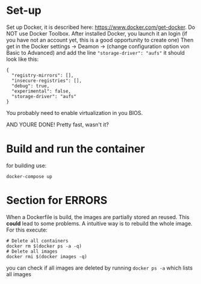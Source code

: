 # Set-up
Set up Docker, it is described here: https://www.docker.com/get-docker.
Do NOT use Docker Toolbox.
After installed Docker, you launch it an login (if you have not an account yet, this is a good opportunity to create one)
Then get in the Docker settings -> Deamon -> (change configuration option von Basic to Advanced) and add the line ```"storage-driver": "aufs"``` it should look like this:
```
{
  "registry-mirrors": [],
  "insecure-registries": [],
  "debug": true,
  "experimental": false,
  "storage-driver": "aufs"
}
```

You probably need to enable virtualization in you BIOS.

AND YOURE DONE! Pretty fast, wasn't it?

# Build and run the container
for building use:
```
docker-compose up
```
<!-- for building use:
```
docker build -t app .
```
do not forget the `.`. to run the image use:
```
docker run app
```
if you want to run docker and exit in the ubuntu shell, this can be done with the command:
```
docker run -it app bash
```
-->
# Section for ERRORS
When a Dockerfile is build, the images are partially stored an reused. This __could__ lead to some problems. A intuitive way is to rebuild the whole image. For this execute:
```
# Delete all containers
docker rm $(docker ps -a -q)
# Delete all images
docker rmi $(docker images -q)
```
you can check if all images are deleted by running `docker ps -a` which lists all images

<!--
# How to update
## Meteor
Meteor can be updated bei replacing in the Dockerfile the `<version>` with the version you want to use.
```
RUN curl https://install.meteor.com/?release=<version> | sed s/--progress-bar/-sL/g | /bin/sh
```
```
RUN cp "/home/meteor/.meteor/packages/meteor-tool/1.7.0_1/mt-os.linux.x86_64/scripts/admin/launch-meteor" /usr/bin/meteor
```
-->